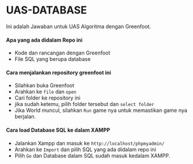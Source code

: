 # UAS-DATABASE
 Ini adalah Jawaban untuk UAS Algoritma dengan Greenfoot.
#### Apa yang ada didalam Repo ini
* Kode dan rancangan dengan Greenfoot
* File SQL yang berupa database
#### Cara menjalankan repository greenfoot ini
 * Silahkan buka Greenfoot
 * Arahkan ke `file` dan `open`
 * Cari folder ke repository ini
 * jika sudah ketemu, pilih folder tersebut dan `select folder`
 * Jika World muncul, silahkan `Run` game nya untuk memastikan game nya berjalan.
#### Cara load Database SQL ke dalam XAMPP
 * Jalankan Xampp dan masuk ke `http://localhost/phpmyadmin/`
 * Arahkan ke `Import` dan pilih SQL yang ada didalam repo ini
 * Pilih `Go` dan Database dalam SQL sudah masuk kedalam XAMPP. 

